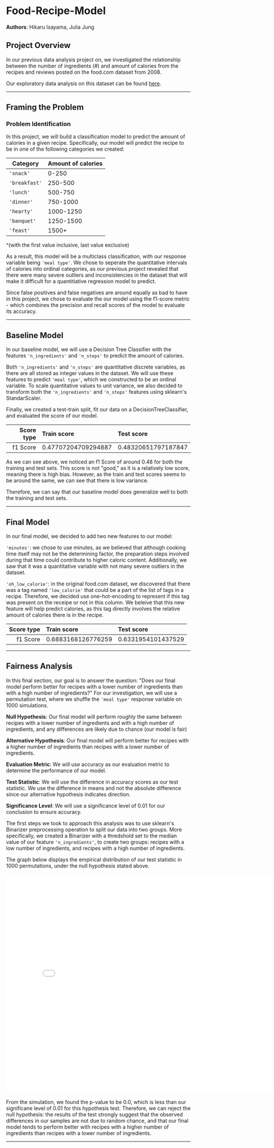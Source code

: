 # Food-Recipe-Model
**Authors**: Hikaru Isayama, Julia Jung

## Project Overview

In our previous data analysis project on, we investigated the relationship between the number of ingredients (#) and amount of calories from the recipes and reviews posted on the food.com dataset from 2008.

Our exploratory data analysis on this dataset can be found [here](https://seanisayama.github.io/Food-Recipe-Study/).

---

## Framing the Problem

### Problem Identification

In this project, we will build a classification model to predict the amount of calories in a given recipe. Specifically, our model will predict the recipe to be in one of the following categories we created:

|Category|Amount of calories|
|-------------|---------|
|`'snack'`	  |0-250    |
|`'breakfast'`|250-500  |
|`'lunch'`	  |500-750  |
|`'dinner'`	  |750-1000 |
|`'hearty'`	  |1000-1250|
|`'banquet'`  |1250-1500|
|`'feast'`	  |1500+    |

^(with the first value inclusive, last value exclusive)

As a result, this model will be a multiclass classification, with our response variable being `'meal type'`. We chose to seperate the quantitative intervals of calories into ordinal categories, as our previous project revealed that there were many severe outliers and inconsistencies in the dataset that will make it difficult for a quantitiative regression model to predict.

Since false positives and false negatives are around equally as bad to have in this project, we chose to evaluate the our model using the f1-score metric - which combines the precision and recall scores of the model to evaluate its accuracy.

---

## Baseline Model

In our baseline model, we will use a Decision Tree Classifier with the features `'n_ingredients'` and `'n_steps'` to predict the amount of calories. 

Both `'n_ingredients'` and `'n_steps'` are quantitative discrete variables, as there are all stored as integer values in the dataset. We will use these features to predict `'meal type'`, which we constructed to be an ordinal variable. To scale quantitative values to unit variance, we also decided to transform both the `'n_ingredients'` and `'n_steps'` features using sklearn's StandarScaler.

Finally, we created a test-train split, fit our data on a DecisionTreeClassifier, and evaluated the score of our model.

| Score type   | Train score         | Test score          |
|-------------:|:--------------------|:--------------------|
| f1 Score     | 0.47707204709294887 | 0.48320651797187847 |

As we can see above, we noticed an f1 Score of around 0.48 for both the training and test sets. This score is not "good," as it is a relatively low score, meaning there is high bias. However, as the train and test scores seems to be around the same, we can see that there is low variance.

Therefore, we can say that our baseline model does generalize well to both the training and test sets.

---

## Final Model

In our final model, we decided to add two new features to our model:

`'minutes'`: we chose to use minutes, as we believed that although cooking time itself may not be the determining factor,  the preparation steps involved during that time could contribute to higher caloric content. Additionally, we saw that it was a quantitative variable with not many severe outliers in the dataset.

`'oh_low_calorie'`: in the original food.com dataset, we discovered that there was a tag named `'low_calorie'` that could be a part of the list of tags in a recipe. Therefore, we decided use one-hot-encoding to represent if this tag was present on the receipe or not in this column. We beleive that this new feature will help predict calories, as this tag directly involves the relative amount of calories there is in the recipe.

| Score type   | Train score         | Test score          |
|-------------:|:--------------------|:--------------------|
| f1 Score     | 0.6883168126776259  | 0.6331954101437529  |

---

## Fairness Analysis

In this final section, our goal is to answer the question: "Does our final model perform better for recipes with a lower number of ingredients than with a high number of ingredients?" For our investigation, we will use a permutation test, where we shuffle the `'meal type'` response variable on 1000 simulations.

**Null Hypothesis**: Our final model will perform roughly the same between recipes with a lower number of ingredients and with a high number of ingredients, and any differences are likely due to chance (our model is fair)

**Alternative Hypothesis**: Our final model will perform better for recipes with a higher number of ingredients than recipes with a lower number of ingredients. 

**Evaluation Metric**: We will use accuracy as our evaluation metric to determine the performance of our model.

**Test Statistic**: We will use the difference in accuracy scores as our test statistic. We use the difference in means and not the absolute difference since our alternative hypothesis indicates direction.

**Significance Level**: We will use a significance level of 0.01 for our conclusion to ensure accuracy.

The first steps we took to approach this analysis was to use sklearn's Binarizer preprocessing operation to split our data into two groups. More specifically, we created a Binarizer with a thredshold set to the median value of our feature `'n_ingredients'`, to create two groups: recipes with a low number of ingredients, and recipes with a high number of ingredients.

The graph below displays the empirical distribution of our test statistic in 1000 permutations, under the null hypothesis stated above.

<iframe src="assets/hypothesis.html" width=800 height=600 frameBorder=0></iframe> 

From the simulation, we found the p-value to be 0.0, which is less than our significane level of 0.01 for this hypothesis test. Therefore, we can reject the null hypothesis: the results of the test strongly suggest that the observed differences in our samples are not due to random chance, and that our final model tends to perform better with recipes with a higher number of ingredients than recipes with a lower number of ingredients.

---
